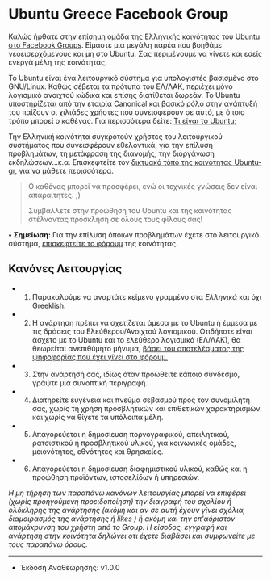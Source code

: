 Ubuntu Greece Facebook Group
===========================

Καλώς ήρθατε στην επίσημη ομάδα της Ελληνικής κοινότητας του [Ubuntu στο Facebook Groups][1].
Είμαστε μια μεγάλη παρέα που βοηθάμε νεοεισερχόμενους και μη στο Ubuntu. 
Σας περιμένουμε να γίνετε και εσείς ενεργά μέλη της κοινότητας.

Το Ubuntu είναι ένα λειτουργικό σύστημα για υπολογιστές βασισμένο στο GNU/Linux. Καθώς σέβεται τα πρότυπα του ΕΛ/ΛΑΚ, περιέχει μόνο λογισμικό ανοιχτού κώδικα και επίσης διατίθεται δωρεάν. Το Ubuntu υποστηρίζεται από την εταιρία Canonical και βασικό ρόλο στην ανάπτυξή του παίζουν οι χιλιάδες χρήστες που συνεισφέρουν σε αυτό, με όποιο τρόπο μπορεί ο καθένας. Για περισσότερα δείτε: [Τι είναι το Ubuntu;][2]


Την Ελληνική κοινότητα συγκροτούν χρήστες του λειτουργικού συστήματος που συνεισφέρουν εθελοντικά, για την επίλυση προβλημάτων, τη μετάφραση της διανομής, την διοργάνωση εκδηλώσεων...κ.α. Επισκεφτείτε τον [δικτυακό τόπο της κοινότητας Ubuntu-gr][3], για να μάθετε περισσότερα.

> Ο καθένας μπορεί να προσφέρει, ενώ οι τεχνικές γνώσεις δεν είναι απαραίτητες. ;)
>
> Συμβάλλετε στην προώθηση του Ubuntu και της κοινότητας
> στέλνοντας πρόσκληση σε όλους τους φίλους σας!

**• Σημείωση:** Για την επίλυση όποιων προβλημάτων έχετε στο λειτουργικό σύστημα, [επισκεφτείτε το φόρουμ][6] της κοινότητας.

Κανόνες Λειτουργίας
-------------------

* 1) Παρακαλούμε να αναρτάτε κείμενο γραμμένο στα *Ελληνικά* και όχι Greeklish.
* 2) Η ανάρτηση πρέπει να σχετίζεται άμεσα με το Ubuntu ή έμμεσα με τις δράσεις του Ελεύθερου/Ανοιχτού λογισμικού. Οτιδήποτε είναι άσχετο με το Ubuntu και το ελεύθερο λογισμικό (ΕΛ/ΛΑΚ), θα θεωρείται ανεπιθύμητο μήνυμα, [βάσει του αποτελέσματος της ψηφοφορίας που έχει γίνει στο φόρουμ.][5]
* 3) Στην ανάρτησή σας, ιδίως όταν προωθείτε κάποιο σύνδεσμο, γράψτε μια συνοπτική περιγραφή.
* 4) Διατηρείτε ευγένεια και πνεύμα σεβασμού προς τον συνομιλητή σας, χωρίς τη χρήση προσβλητικών και επιθετικών χαρακτηρισμών και χωρίς να θίγετε τα υπόλοιπα μέλη.
* 5) Απαγορεύεται η δημοσίευση πορνογραφικού, απειλητικού, ρατσιστικού ή προσβλητικού υλικού, για κοινωνικές ομάδες, μειονότητες, εθνότητες και θρησκείες.
* 6) Απαγορεύεται η δημοσίευση διαφημιστικού υλικού, καθώς και η προώθηση προϊόντων, ιστοσελίδων ή υπηρεσιών.

*Η μη τήρηση των παραπάνω κανόνων λειτουργίας μπορεί να επιφέρει (χωρίς προηγούμενη προειδοποίηση) την διαγραφή του σχολίου ή ολόκληρης της ανάρτησης (ακόμη και αν σε αυτή έχουν γίνει σχόλια, διαμοιρασμός της ανάρτησης ή likes ) ή ακόμη και την επ'αόριστον απομάκρυνση του χρήστη από το Group. Η είσοδος, εγγραφή και ανάρτηση στην κοινότητα δηλώνει οτι έχετε διαβάσει και συμφωνείτε με τους παραπάνω όρους.*


- - - - - - - - - -
* Έκδοση Αναθεώρησης: v1.0.0 

  [1]: https://www.facebook.com/groups/ubuntugr/
  [2]: http://ubuntu-gr.org/content/%CF%84%CE%B9-%CE%B5%CE%AF%CE%BD%CE%B1%CE%B9-%CF%84%CE%BF-ubuntu
  [3]: https://ubuntu-gr.org/
  [5]: http://forum.ubuntu-gr.org/viewtopic.php?f=2&t=19584&start=0&sid=0debebc3c7e715c82ca8f660c1b9d991
  [6]: https://forum.ubuntu-gr.org/

